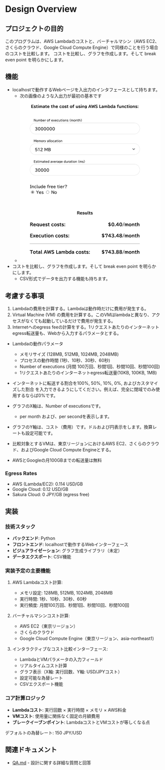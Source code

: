 # Design Overview

## プロジェクトの目的

このプログラムは、AWS Lambdaのコストと、バーチャルマシン（AWS EC2、さくらのクラウド、Google Cloud Compute Engine）で同様のことを行う場合のコストを比較します。
コストを比較し、グラフを作成します。そして break even point を明らかにします。

## 機能

- localhostで動作するWebページを入出力のインタフェースとして持ちます。
  - 次の画像のような入出力が最初の基本です
  - ![cost-input-and-result](cost-input-and-result.png) 
- コストを比較し、グラフを作成します。そして break even point を明らかにします。
  - CSV形式でデータを出力する機能も持ちます。

## 考慮する事項

1. Lambdaの費用を計算する。Lambdaは動作時だけに費用が発生する。
2. Virtual Machine (VM) の費用を計算する。このVMはlambdaと異なり、アクセスがなくても起動しているだけで費用が発生する。
3. Internetへのegress feeの計算をする。1リクエストあたりのインターネットegress転送量も、Webから入力するパラメータとする。

- Lambdaの動作パラメータ
  - メモリサイズ (128MB, 512MB, 1024MB, 2048MB)
  - プロセスの動作時間 (1秒、10秒、30秒、60秒)
  - Number of executions (月間 100万回、秒間1回、秒間10回、秒間100回)
  - 1リクエストあたりのインターネットegress転送量(10KB, 100KB, 1MB)

- インターネットに転送する割合を100%, 50%, 10%, 0%, およびカスタマイズした割合 を入力できるようにしてください。例えば、完全に閉域でのみ使用するならば0%です。

- グラフのX軸は、Number of executionsです。
  - per month および、per secondを表示します。
- グラフのY軸は、コスト（費用）です。ドルおよび円表示をします。換算レートも設定可能です。

- 比較対象とするVMは、東京リージョンにおけるAWS EC2、さくらのクラウド、およびGoogle Cloud Compute Engineとする。

- AWSとGoogleの月100GBまでの転送量は無料


### Egress Rates
- AWS (Lambda/EC2): 0.114 USD/GB
- Google Cloud: 0.12 USD/GB
- Sakura Cloud: 0 JPY/GB (egress free)

## 実装

### 技術スタック
- **バックエンド**: Python
- **フロントエンド**: localhostで動作するWebインターフェース
- **ビジュアライゼーション**: グラフ生成ライブラリ（未定）
- **データエクスポート**: CSV機能

### 実装予定の主要機能

1. AWS Lambdaコスト計算:
   - メモリ設定: 128MB, 512MB, 1024MB, 2048MB
   - 実行時間: 1秒、10秒、30秒、60秒
   - 実行頻度: 月間100万回、秒間1回、秒間10回、秒間100回

2. バーチャルマシンコスト計算:
   - AWS EC2（東京リージョン）
   - さくらのクラウド
   - Google Cloud Compute Engine（東京リージョン、asia-northeast1）

3. インタラクティブなコスト比較インターフェース:
   - LambdaとVMパラメータの入力フィールド
   - リアルタイムコスト計算
   - グラフ表示（X軸: 実行回数、Y軸: USD/JPYコスト）
   - 設定可能な為替レート
   - CSVエクスポート機能

### コア計算ロジック

- **Lambdaコスト**: 実行回数 × 実行時間 × メモリ × AWS料金
- **VMコスト**: 使用量に関係なく固定の月額費用
- **ブレークイーブンポイント**: LambdaコストとVMコストが等しくなる点

デフォルトの為替レート: 150 JPY/USD

## 関連ドキュメント

- [QA.md](QA.md) - 設計に関する詳細な質問と回答

